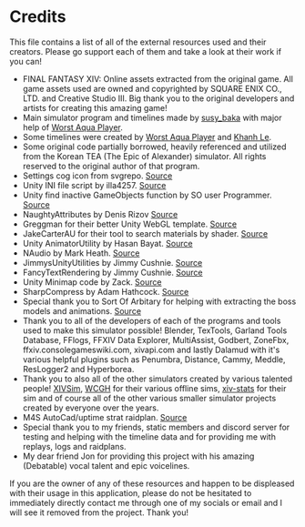 # Credits

This file contains a list of all of the external resources used and their creators. Please go support each of them and take a look at their work if you can!

- FINAL FANTASY XIV: Online assets extracted from the original game. All game assets used are owned and copyrighted by SQUARE ENIX CO., LTD. and Creative Studio III. Big thank you to the original developers and artists for creating this amazing game!
- Main simulator program and timelines made by [susy_baka](https://susybaka.dev/) with major help of [Worst Aqua Player](https://github.com/WorstAquaPlayer).
- Some timelines were created by [Worst Aqua Player](https://github.com/WorstAquaPlayer) and [Khanh Le](https://github.com/khanh-alice).
- Some original code partially borrowed, heavily referenced and utilized from the Korean TEA (The Epic of Alexander) simulator. All rights reserved to the original author of that program.
- Settings cog icon from svgrepo. [Source](https://www.svgrepo.com/svg/163563/settings-cog)
- Unity INI file script by illa4257. [Source](https://github.com/illa4257/unity-IniStorage) 
- Unity find inactive GameObjects function by SO user Programmer. [Source](https://stackoverflow.com/questions/44456133/find-inactive-gameobject-by-name-tag-or-layer) 
- NaughtyAttributes by Denis Rizov [Source](https://github.com/dbrizov/NaughtyAttributes)
- Greggman for their better Unity WebGL template. [Source](https://github.com/greggman/better-unity-webgl-template)
- JakeCarterAU for their tool to search materials by shader. [Source](https://github.com/JakeCarterDPM/unity-search-material-by-shader)
- Unity AnimatorUtility by Hasan Bayat. [Source](https://gist.github.com/hasanbayatme/f7f1d9d0f8470b718fda836f6668c215#file-animatorutility-cs)
- NAudio by Mark Heath. [Source](https://github.com/naudio/NAudio)
- JimmysUnityUtilities by Jimmy Cushnie. [Source](https://github.com/JimmyCushnie/JimmysUnityUtilities)
- FancyTextRendering by Jimmy Cushnie. [Source](https://github.com/JimmyCushnie/FancyTextRendering)
- Unity Minimap code by Zack. [Source](https://github.com/ZackOfAllTrad3s/Minimap)
- SharpCompress by Adam Hathcock. [Source](https://github.com/adamhathcock/sharpcompress)
- Special thank you to Sort Of Arbitary for helping with extracting the boss models and animations. [Source](https://www.youtube.com/@sortofarbitrary6688/videos)
- Thank you to all of the developers of each of the programs and tools used to make this simulator possible! Blender, TexTools, Garland Tools Database, FFlogs, FFXIV Data Explorer, MultiAssist, Godbert, ZoneFbx, ffxiv.consolegameswiki.com, xivapi.com and lastly Dalamud with it's various helpful plugins such as Penumbra, Distance, Cammy, Meddle, ResLogger2 and Hyperborea.
- Thank you to also all of the other simulators created by various talented people! [XIVSim](https://xivsim.com/), [WCGH](https://github.com/WCGH) for their various offline sims, [xiv-stats](https://github.com/xiv-stats) for their sim and of course all of the other various smaller simulator projects created by everyone over the years.
- M4S AutoCad/uptime strat raidplan. [Source](https://raidplan.io/plan/OnQXobwatopL1G8u)
- Special thank you to my friends, static members and discord server for testing and helping with the timeline data and for providing me with replays, logs and raidplans.
- My dear friend Jon for providing this project with his amazing (Debatable) vocal talent and epic voicelines.

If you are the owner of any of these resources and happen to be displeased with their usage in this application, please do not be hesitated to immediately directly contact me through one of my socials or email and I will see it removed from the project. Thank you!
